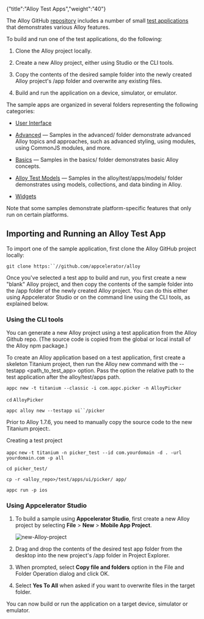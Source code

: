 {"title":"Alloy Test Apps","weight":"40"}

The Alloy GitHub [repository](https://github.com/appcelerator/alloy) includes a number of small [test applications](https://github.com/appcelerator/alloy/tree/master/samples/apps) that demonstrates various Alloy features.

To build and run one of the test applications, do the following:

1. Clone the Alloy project locally.

2. Create a new Alloy project, either using Studio or the CLI tools.

3. Copy the contents of the desired sample folder into the newly created Alloy project's /app folder and overwrite any existing files.

4. Build and run the application on a device, simulator, or emulator.

The sample apps are organized in several folders representing the following categories:

* [User Interface](/docs/appc/Alloy_Framework/Alloy_Guide/Alloy_Test_Apps/User_Interface/)

* [Advanced](/docs/appc/Alloy_Framework/Alloy_Guide/Alloy_Test_Apps/Advanced/) — Samples in the advanced/ folder demonstrate advanced Alloy topics and approaches, such as advanced styling, using modules, using CommonJS modules, and more.

* [Basics](/docs/appc/Alloy_Framework/Alloy_Guide/Alloy_Test_Apps/Basics/) — Samples in the basics/ folder demonstrates basic Alloy concepts.

* [Alloy Test Models](/docs/appc/Alloy_Framework/Alloy_Guide/Alloy_Test_Apps/Alloy_Test_Models/) — Samples in the alloy/test/apps/models/ folder demonstrates using models, collections, and data binding in Alloy.

* [Widgets](/docs/appc/Alloy_Framework/Alloy_Guide/Alloy_Test_Apps/Widgets/)

Note that some samples demonstrate platform-specific features that only run on certain platforms.

## Importing and Running an Alloy Test App

To import one of the sample application, first clone the Alloy GitHub project locally:

`git clone https:``//github.com/appcelerator/alloy`

Once you've selected a test app to build and run, you first create a new "blank" Alloy project, and then copy the contents of the sample folder into the /app folder of the newly created Alloy project. You can do this either using Appcelerator Studio or on the command line using the CLI tools, as explained below.

### Using the CLI tools

You can generate a new Alloy project using a test application from the Alloy Github repo. (The source code is copied from the global or local install of the Alloy npm package.)

To create an Alloy application based on a test application, first create a skeleton Titanium project, then run the Alloy new command with the \--testapp <path\_to\_test\_app> option. Pass the option the relative path to the test application after the alloy/test/apps path.

`appc new -t titanium --classic -i com.appc.picker -n AlloyPicker`

`cd` `AlloyPicker`

`appc alloy new --testapp ui``/picker`

Prior to Alloy 1.7.6, you need to manually copy the source code to the new Titanium project:.

Creating a test project

`appc` `new` `-t titanium -n picker_test --id com.yourdomain -d . -url yourdomain.com -p all`

`cd picker_test/`

`cp -r <alloy_repo>/test/apps/ui/picker/ app/`

`appc run -p ios`

### Using Appcelerator Studio

1. To build a sample using **Appcelerator Studio**, first create a new Alloy project by selecting **File** > **New** \> **Mobile App Project**.

    ![new-Alloy-project](/Images/appc/download/attachments/41845629/new-Alloy-project.png)
2. Drag and drop the contents of the desired test app folder from the desktop into the new project's /app folder in Project Explorer.

3. When prompted, select **Copy file and folders** option in the File and Folder Operation dialog and click OK.

4. Select **Yes To All** when asked if you want to overwrite files in the target folder.

You can now build or run the application on a target device, simulator or emulator.

